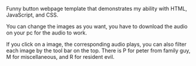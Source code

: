 Funny button webpage template that demonstrates my ability with HTML, JavaScript, and CSS.

You can change the images as you want, you have to download the audio on your pc for the audio to work.

If you click on a image, the corresponding audio plays, you can also filter each image by the tool bar on the top. There is P for peter from family guy, M for miscellaneous, and R for resident evil.
